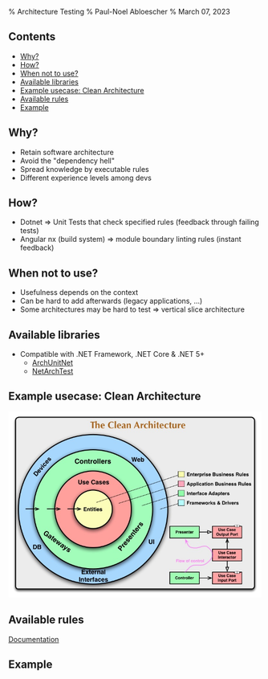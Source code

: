% Architecture Testing
% Paul-Noel Abloescher
% March 07, 2023

## Contents

- [Why?](#why)
- [How?](#how)
- [When not to use?](#when-not-to-use)
- [Available libraries](#available-libraries)
- [Example usecase: Clean Architecture](#example-usecase-clean-architecture)
- [Available rules](#available-rules)
- [Example](#example)

## Why?

- Retain software architecture
- Avoid the "dependency hell"
- Spread knowledge by executable rules
- Different experience levels among devs

## How?
- Dotnet => Unit Tests that check specified rules (feedback through failing tests)
- Angular nx (build system) => module boundary linting rules (instant feedback)

## When not to use?
- Usefulness depends on the context
- Can be hard to add afterwards (legacy applications, ...)
- Some architectures may be hard to test => vertical slice architecture

## Available libraries
- Compatible with .NET Framework, .NET Core & .NET 5+
    - [ArchUnitNet](https://archunitnet.readthedocs.io/en/latest/)
    - [NetArchTest](https://github.com/BenMorris/NetArchTest)

## Example usecase: Clean Architecture

![Clean Architecture](Images/CleanArchitecture.jpg)

## Available rules

[Documentation](https://archunitnet.readthedocs.io/en/latest/guide/#3-what-to-check)

## Example